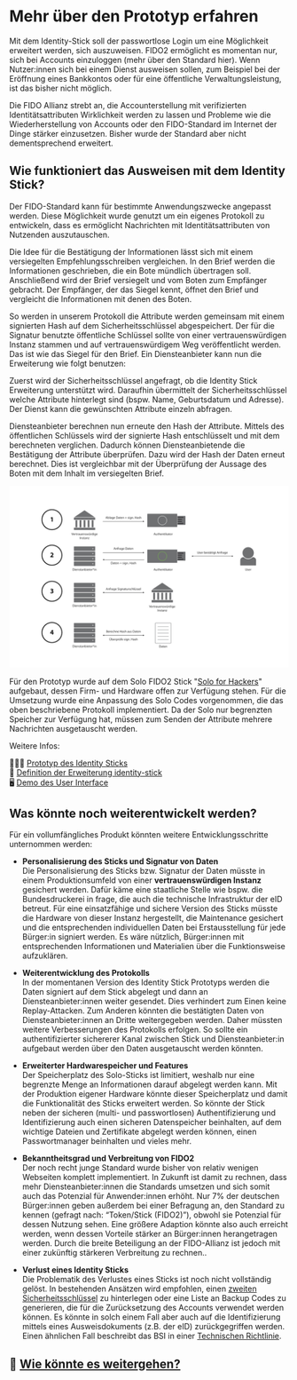 # Mehr über den Prototyp erfahren
Mit dem Identity-Stick soll der passwortlose Login um eine Möglichkeit erweitert werden, sich auszuweisen. FIDO2 ermöglicht es momentan nur, sich bei Accounts einzuloggen (mehr über den Standard hier). Wenn Nutzer:innen sich bei einem Dienst ausweisen sollen, zum Beispiel bei der Eröffnung eines Bankkontos oder für eine öffentliche Verwaltungsleistung, ist das bisher nicht möglich.

Die FIDO Allianz strebt an, die Accounterstellung mit verifizierten Identitätsattributen Wirklichkeit werden zu lassen und Probleme wie die Wiederherstellung von Accounts oder den FIDO-Standard im Internet der Dinge stärker einzusetzen. Bisher wurde der Standard aber nicht dementsprechend erweitert.

## Wie funktioniert das Ausweisen mit dem Identity Stick?

Der FIDO-Standard kann für bestimmte Anwendungszwecke angepasst werden. Diese Möglichkeit wurde genutzt um ein eigenes Protokoll zu entwickeln, dass es ermöglicht Nachrichten mit Identitätsattributen von Nutzenden auszutauschen.

Die Idee für die Bestätigung der Informationen lässt sich mit einem versiegelten Empfehlungsschreiben vergleichen. In den Brief werden die Informationen geschrieben, die ein Bote mündlich übertragen soll. Anschließend wird der Brief versiegelt und vom Boten zum Empfänger gebracht. Der Empfänger, der das Siegel kennt, öffnet den Brief und vergleicht die Informationen mit denen des Boten.

So werden in unserem Protokoll die Attribute werden gemeinsam mit einem signierten Hash auf dem Sicherheitsschlüssel abgespeichert. Der für die Signatur benutzte öffentliche Schlüssel sollte von einer vertrauenswürdigen Instanz stammen und auf vertrauenswürdigem Weg veröffentlicht werden. Das ist wie das Siegel für den Brief. Ein Diensteanbieter kann nun die Erweiterung wie folgt benutzen:

Zuerst wird der Sicherheitsschlüssel angefragt, ob die Identity Stick Erweiterung unterstützt wird. Daraufhin übermittelt der Sicherheitsschlüssel welche Attribute hinterlegt sind (bspw. Name, Geburtsdatum und Adresse). Der Dienst kann die gewünschten Attribute einzeln abfragen.

Diensteanbieter berechnen nun erneute den Hash der Attribute. Mittels des öffentlichen Schlüssels wird der signierte Hash entschlüsselt und mit dem berechneten verglichen. Dadurch können Diensteanbietende die Bestätigung der Attribute überprüfen. Dazu wird der Hash der Daten erneut berechnet. Dies ist vergleichbar mit der Überprüfung der Aussage des Boten mit dem Inhalt im versiegelten Brief.

![Ein Prozessdiagramm, das vier Punkte zeigt: 1. Siginierung von Attributen; 2. Abfrage von Daten; 3. Abfrage von Sicherheitsschlüssel; 4. Berechnung Hash](/ressourcen/identity_stick_process_klein.png)

Für den Prototyp wurde auf dem Solo FIDO2 Stick "[Solo for Hackers](https://github.com/solokeys/solo)" aufgebaut, dessen Firm- und Hardware offen zur Verfügung stehen. Für die Umsetzung wurde eine Anpassung des Solo Codes vorgenommen, die das oben beschriebene Protokoll implementiert. Da der Solo nur begrenzten Speicher zur Verfügung hat, müssen zum Senden der Attribute mehrere Nachrichten ausgetauscht werden. 

Weitere Infos:

👩🏾‍💻 [Prototyp des Identity Sticks](https://github.com/identity-Stick/identity-stick)<br>
📜 [Definition der Erweiterung identity-stick](https://github.com/Identity-Stick/identity-stick-extension)<br>
🖥️ [Demo des User Interface](/demo)<br>

## <span id="next-steps"> Was könnte noch weiterentwickelt werden?</span>

Für ein vollumfängliches Produkt könnten weitere Entwicklungsschritte unternommen werden:

- **Personalisierung des Sticks und Signatur von Daten**
<br>Die Personalisierung des Sticks bzw. Signatur der Daten müsste in einem Produktionsumfeld von einer **vertrauenswürdigen Instanz** gesichert werden. Dafür käme eine staatliche Stelle wie bspw. die Bundesdruckerei in frage, die auch die technische Infrastruktur der eID betreut. Für eine einsatzfähige und sichere Version des Sticks müsste die Hardware von dieser Instanz hergestellt, die Maintenance gesichert und die entsprechenden individuellen Daten bei Erstausstellung für jede Bürger:in signiert werden. Es wäre nützlich, Bürger:innen mit entsprechenden Informationen und Materialien über die Funktionsweise aufzuklären.

- **Weiterentwicklung des Protokolls**
<br>In der momentanen Version des Identity Stick Prototyps werden die Daten signiert auf dem Stick abgelegt und dann an Diensteanbieter:innen weiter gesendet. Dies verhindert zum Einen keine Replay-Attacken. Zum Anderen könnten die bestätigten Daten von Diensteanbieter:innen an Dritte weitergegeben werden. Daher müssten weitere Verbesserungen des Protokolls erfolgen. So sollte ein authentifizierter sichererer Kanal zwischen Stick und Diensteanbieter:in aufgebaut werden über den Daten ausgetauscht werden könnten.

- **Erweiterter Hardwarespeicher und Features**
<br>Der Speicherplatz des Solo-Sticks ist limitiert, weshalb nur eine begrenzte Menge an Informationen darauf abgelegt werden kann. Mit der Produktion eigener Hardware könnte dieser Speicherplatz und damit die Funktionalität des Sticks erweitert werden. So könnte der Stick neben der sicheren (multi- und passwortlosen) Authentifizierung und Identifizierung auch einen sicheren Datenspeicher beinhalten, auf dem wichtige Dateien und Zertifikate abgelegt werden können, einen Passwortmanager beinhalten und vieles mehr.

- **Bekanntheitsgrad und Verbreitung von FIDO2**
<br>Der noch recht junge Standard wurde bisher von relativ wenigen Webseiten komplett implementiert. In Zukunft ist damit zu rechnen, dass mehr Diensteanbieter:innen die Standards umsetzen und sich somit auch das Potenzial für Anwender:innen erhöht. Nur 7% der deutschen Bürger:innen geben außerdem bei einer Befragung an, den Standard zu kennen (gefragt nach: “Token/Stick (FIDO2)”), obwohl sie Potenzial für dessen Nutzung sehen. Eine größere Adaption könnte also auch erreicht werden, wenn dessen Vorteile stärker an Bürger:innen herangetragen werden. Durch die breite Beteiligung an der FIDO-Allianz ist jedoch mit einer zukünftig stärkeren Verbreitung zu rechnen..

- **Verlust eines Identity Sticks**
<br>Die Problematik des Verlustes eines Sticks ist noch nicht vollständig gelöst. In bestehenden Ansätzen wird empfohlen, einen [zweiten Sicherheitsschlüssel](https://dmitryfrank.com/articles/backup_u2f_token) zu hinterlegen oder eine Liste an Backup Codes zu generieren, die für die Zurücksetzung des Accounts verwendet werden können. Es könnte in solch einem Fall aber auch auf die Identifizierung mittels eines Ausweisdokuments (z.B. der eID) zurückgegriffen werden. Einen ähnlichen Fall beschreibt das BSI in einer [Technischen Richtlinie](https://www.bsi.bund.de/DE/Publikationen/TechnischeRichtlinien/tr03159/tr03159_node.html).

## 🚀 [Wie könnte es weitergehen?](/ausblick)
